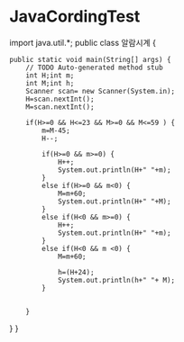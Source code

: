 # JavaCordingTest
import java.util.*;
public class 알람시계 {

	public static void main(String[] args) {
		// TODO Auto-generated method stub
		int H;int m;
		int M;int h;
		Scanner scan= new Scanner(System.in);		
		H=scan.nextInt();
		M=scan.nextInt();
		
		if(H>=0 && H<=23 && M>=0 && M<=59 ) {
			m=M-45;
			H--;
			
			if(H>=0 && m>=0) {
				H++;
				System.out.println(H+" "+m);
			}
			else if(H>=0 && m<0) {
				M=m+60;
				System.out.println(H+" "+M);
			}
			else if(H<0 && m>=0) {
				H++;
				System.out.println(H+" "+m);
			}
			else if(H<0 && m <0) {
				M=m+60;
				
				h=(H+24);
				System.out.println(h+" "+ M);
			}
			
			
		}
}
}		
				
				

				

